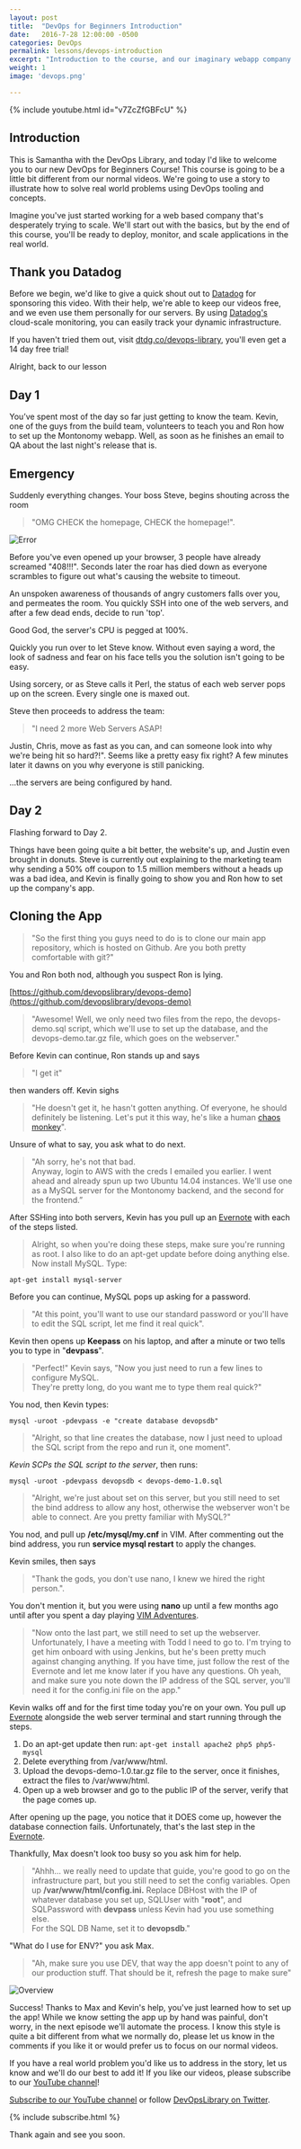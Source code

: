 ```yaml
---
layout: post
title:  "DevOps for Beginners Introduction"
date:   2016-7-28 12:00:00 -0500
categories: DevOps
permalink: lessons/devops-introduction
excerpt: "Introduction to the course, and our imaginary webapp company: Montonomy.com."
weight: 1
image: 'devops.png'

---
```

{% include youtube.html id="v7ZcZfGBFcU" %}

Introduction
------------
This is Samantha with the DevOps Library, and today I'd like to welcome you to
our new DevOps for Beginners Course!  This course is going to be a little bit
different from our normal videos.  We're going to use a story to illustrate how
to solve real world problems using DevOps tooling and concepts.

Imagine you've just started working for a web based company that's desperately
trying to scale.  We'll start out with the basics, but by the end of this
course, you'll be ready to deploy, monitor, and scale applications in the real
world.

Thank you Datadog
-----------------
Before we begin, we'd like to give a quick shout out to
[Datadog](http://dtdg.co/devops-library) for sponsoring this video.  With their
help, we're able to keep our videos free, and we even use them personally for
our servers.  By using [Datadog's](http://dtdg.co/devops-library) cloud-scale
monitoring, you can easily track your dynamic infrastructure.  

If you haven't tried them out, visit
[dtdg.co/devops-library](http://dtdg.co/devops-library), you'll even get a 14
day free trial!

Alright, back to our lesson

Day 1
-----
You’ve spent most of the day so far just getting to know the team.  Kevin, one
of the guys from the build team, volunteers to teach you and Ron how to set up
the Montonomy webapp.  Well, as soon as he finishes an email to QA about the
last night's release that is.

Emergency
---------
Suddenly everything changes.  Your boss Steve, begins shouting across the room

> "OMG CHECK the homepage, CHECK the homepage!".

![Error](/images/408.jpg)

Before you've even opened up your browser, 3 people have already screamed
"408!!!".  Seconds later the roar has died down as everyone scrambles to figure
out what's causing the website to timeout.

An unspoken awareness of thousands of angry customers falls over you, and
permeates the room.  You quickly SSH into one of the web servers, and after a
few dead ends, decide to run 'top'.

Good God, the server's CPU is pegged at 100%.

Quickly you run over to let Steve know.  Without even saying a word, the look of
sadness and fear on his face tells you the solution isn't going to be easy.

Using sorcery, or as Steve calls it Perl, the status of each web server pops up
on the screen.  Every single one is maxed out.

Steve then proceeds to address the team:  

> "I need 2 more Web Servers ASAP!

Justin, Chris, move as fast as you can, and can someone look into why we're
being hit so hard?!".
Seems like a pretty easy fix right? A few minutes later it dawns on you why
everyone is still panicking.  

...the servers are being configured by hand.

Day 2
-----
Flashing forward to Day 2.  

Things have been going quite a bit better, the website's up, and Justin even
brought in donuts.  Steve is currently out explaining to the marketing team why
sending a 50% off coupon to 1.5 million members without a heads up was a bad
idea, and Kevin is finally going to show you and Ron how to set up the company's
app.

Cloning the App
---------------
> "So the first thing you guys need to do is to clone our main app repository,
> which is hosted on Github.  Are you both pretty comfortable with git?"

You and Ron both nod, although you suspect Ron is lying.

[https://github.com/devopslibrary/devops-demo](https://github.com/devopslibrary/devops-demo)

> "Awesome!  Well, we only need two files from the repo, the devops-demo.sql
> script, which we'll use to set up the database, and the devops-demo.tar.gz file,
> which goes on the webserver."

Before Kevin can continue, Ron stands up and says

>"I get it"

then wanders off.  Kevin sighs

> "He doesn't get it, he hasn't gotten anything.  Of everyone, he
> should definitely be listening.  Let's put it this way, he's like a human
> [chaos monkey](http://techblog.netflix.com/2012/07/chaos-monkey-released-into-wild.html)".

Unsure of what to say, you ask what to do next.  

> "Ah sorry, he's not that bad.  
> Anyway, login to AWS with the creds I emailed you earlier.  I went ahead and
> already spun up two Ubuntu 14.04 instances.  We'll use one as a MySQL server
> for the Montonomy backend, and the second for the frontend.”

After SSHing into both servers, Kevin has you pull up an [Evernote](http://www.evernote.com/l/AnvdBaIF3MpERJT4bOdzuQA6ZIC_ZHn2AJA/) with each
of the steps listed.  

> Alright, so when you're doing these steps, make sure
> you're running as root.  I also like to do an apt-get update before doing
> anything else.  Now install MySQL.  Type:

```
apt-get install mysql-server
```

Before you can continue, MySQL pops up asking for a password.

> "At this point, you'll want to use our standard password or you'll have to edit
> the SQL script, let me find it real quick".

Kevin then opens up **Keepass** on his laptop, and after a minute or two tells
you to type in "**devpass**".

> "Perfect!" Kevin says, "Now you just need to run a few lines to configure MySQL.  
> They're pretty long, do you want me to type them real quick?"

You nod, then Kevin types:

```
mysql -uroot -pdevpass -e "create database devopsdb"
```

> "Alright, so that line creates the database, now I just need to upload the SQL
> script from the repo and run it, one moment".

*Kevin SCPs the SQL script to the server*, then runs:

```
mysql -uroot -pdevpass devopsdb < devops-demo-1.0.sql
```

> "Alright, we're just about set on this server, but you still need to set the
> bind address to allow any host, otherwise the webserver won't be able to
> connect.  Are you pretty familiar with MySQL?"

You nod, and pull up **/etc/mysql/my.cnf** in VIM.  After commenting out the
bind address, you run **service mysql restart** to apply the changes.

Kevin smiles, then says

>"Thank the gods, you don't use nano, I knew we hired the right person.".

You don't mention it, but you were using **nano** up until a few months ago
until after you spent a day playing [VIM Adventures](http://www.vim-adventures.com).

> "Now onto the last part, we still need to set up the webserver.  
> Unfortunately, I have a meeting with Todd I need to go to.  I'm trying to get
> him onboard with using Jenkins, but he's been pretty much against changing
> anything.  If you have time, just follow the rest of the Evernote and let me
> know later if you have any questions.  Oh yeah, and make sure you note down
> the IP address of the SQL server, you'll need it for the config.ini file on
> the app."

Kevin walks off and for the first time today you're on your own.  You pull up
[Evernote](http://www.evernote.com/l/AnvdBaIF3MpERJT4bOdzuQA6ZIC_ZHn2AJA/)
alongside the web server terminal and start running through the steps.

1. Do an apt-get update then run: ```apt-get install apache2 php5 php5-mysql```
2. Delete everything from /var/www/html.
3. Upload the devops-demo-1.0.tar.gz file to the server, once it finishes,
extract the files to /var/www/html.
4. Open up a web browser and go to the public IP of the server, verify that the
page comes up.

After opening up the page, you notice that it DOES come up, however the database
connection fails.  Unfortunately, that's the last step in the [Evernote](http://www.evernote.com/l/AnvdBaIF3MpERJT4bOdzuQA6ZIC_ZHn2AJA/).  

Thankfully, Max doesn't look too busy so you ask him for help.

> "Ahhh... we really need to update that guide, you're good to go on the
> infrastructure part, but you still need to set the config variables.  Open up
> **/var/www/html/config.ini.**
> Replace DBHost with the IP of whatever database you set up, SQLUser with
> "**root**", and SQLPassword with **devpass** unless Kevin had you use something else.  
> For the SQL DB Name, set it to **devopsdb**."

"What do I use for ENV?" you ask Max.  

> "Ah, make sure you use DEV, that way the app doesn't point to any of our
> production stuff.  That should be it, refresh the page to make sure"

![Overview](/images/overview.png)

Success!  Thanks to Max and Kevin's help, you've just learned how to set up the
app!  While we know setting the app up by hand was painful, don't worry, in the
next episode we'll automate the process.  I know this style is quite a bit
different from what we normally do, please let us know in the comments if you
like it or would prefer us to focus on our normal videos.

If you have a real world problem you'd like us to address in the story, let us
know and we'll do our best to add it!  If you like our videos, please subscribe
to our [YouTube channel](https://www.youtube.com/channel/UCOnioSzUZS-ZqsRnf38V2nA?sub_confirmation=1)!  

[Subscribe to our YouTube channel](https://www.youtube.com/channel/UCOnioSzUZS-ZqsRnf38V2nA?sub_confirmation=1) or follow [DevOpsLibrary on Twitter](https://twitter.com/intent/user?screen_name=devopslibrary).  

{% include subscribe.html %}

Thank again and see you soon.

